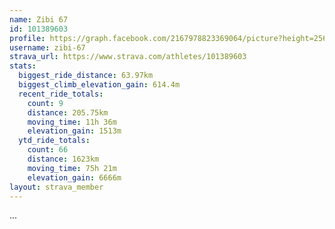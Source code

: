 ```yaml
---
name: Zibi 67
id: 101389603
profile: https://graph.facebook.com/2167978823369064/picture?height=256&width=256
username: zibi-67
strava_url: https://www.strava.com/athletes/101389603
stats:
  biggest_ride_distance: 63.97km
  biggest_climb_elevation_gain: 614.4m
  recent_ride_totals:
    count: 9
    distance: 205.75km
    moving_time: 11h 36m
    elevation_gain: 1513m
  ytd_ride_totals:
    count: 66
    distance: 1623km
    moving_time: 75h 21m
    elevation_gain: 6666m
layout: strava_member
--- 
```

...
